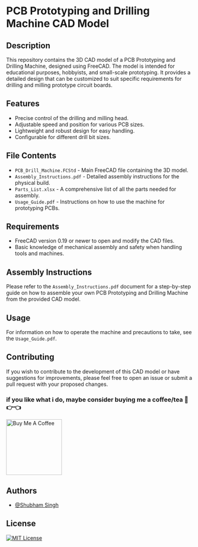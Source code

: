 
# PCB Prototyping and Drilling Machine CAD Model

## Description
This repository contains the 3D CAD model of a PCB Prototyping and Drilling Machine, designed using FreeCAD. The model is intended for educational purposes, hobbyists, and small-scale prototyping. It provides a detailed design that can be customized to suit specific requirements for drilling and milling prototype circuit boards.

## Features
- Precise control of the drilling and milling head.
- Adjustable speed and position for various PCB sizes.
- Lightweight and robust design for easy handling.
- Configurable for different drill bit sizes.

## File Contents
- `PCB_Drill_Machine.FCStd` - Main FreeCAD file containing the 3D model.
- `Assembly_Instructions.pdf` - Detailed assembly instructions for the physical build.
- `Parts_List.xlsx` - A comprehensive list of all the parts needed for assembly.
- `Usage_Guide.pdf` - Instructions on how to use the machine for prototyping PCBs.

## Requirements
- FreeCAD version 0.19 or newer to open and modify the CAD files.
- Basic knowledge of mechanical assembly and safety when handling tools and machines.

## Assembly Instructions
Please refer to the `Assembly_Instructions.pdf` document for a step-by-step guide on how to assemble your own PCB Prototyping and Drilling Machine from the provided CAD model.

## Usage
For information on how to operate the machine and precautions to take, see the `Usage_Guide.pdf`.

## Contributing
If you wish to contribute to the development of this CAD model or have suggestions for improvements, please feel free to open an issue or submit a pull request with your proposed changes.

### if you like what i do, maybe consider buying me a coffee/tea 🥺👉👈
<a href="https://www.buymeacoffee.com/techs4shubq" target="_blank"><img src="https://cdn.buymeacoffee.com/buttons/v2/default-red.png" alt="Buy Me A Coffee" width="150" ></a>


## Authors

- [@Shubham Singh](https://github.com/Shubham722-227)


## License

[![MIT License](https://img.shields.io/badge/License-MIT-green.svg)](https://choosealicense.com/licenses/mit/)
